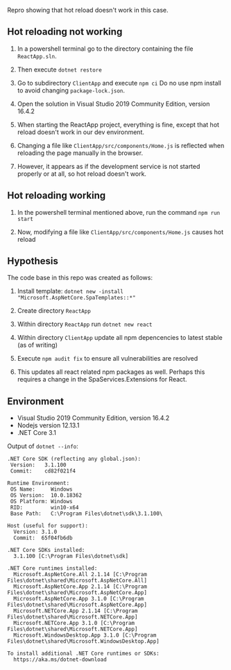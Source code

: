 ﻿Repro showing that hot reload doesn't work in this case.

## Hot reloading not working

1. In a powershell terminal go to the directory containing the file `ReactApp.sln`.

2. Then execute ```dotnet restore```

3. Go to subdirectory `ClientApp` and execute ```npm ci``` Do no use npm install to avoid changing `package-lock.json`.

4. Open the solution in Visual Studio 2019 Community Edition, version 16.4.2

5. When starting the ReactApp project, everything is fine, except that hot reload doesn't work in our dev environment.

6. Changing a file like `ClientApp/src/components/Home.js` is reflected when reloading the page manually in the browser.

7. However, it appears as if the development service is not started properly or at all, so hot reload doesn't work.

## Hot reloading working

1. In the powershell terminal mentioned above, run the command ```npm run start```

2. Now, modifying a file like `ClientApp/src/components/Home.js` causes hot reload

## Hypothesis

The code base in this repo was created as follows:

1. Install template: ```dotnet new -install "Microsoft.AspNetCore.SpaTemplates::*"```

2. Create directory `ReactApp`

3. Within directory `ReactApp` run ```dotnet new react```

4. Within directory `ClientApp` update all npm depencencies to latest stable (as of writing)

5. Execute ```npm audit fix``` to ensure all vulnerabilities are resolved

6. This updates all react related npm packages as well. Perhaps this requires a change in the SpaServices.Extensions for React.

## Environment

- Visual Studio 2019 Community Edition, version 16.4.2
- Nodejs version 12.13.1
- .NET Core 3.1

Output of ```dotnet --info```:

```
.NET Core SDK (reflecting any global.json):
 Version:   3.1.100
 Commit:    cd82f021f4

Runtime Environment:
 OS Name:     Windows
 OS Version:  10.0.18362
 OS Platform: Windows
 RID:         win10-x64
 Base Path:   C:\Program Files\dotnet\sdk\3.1.100\

Host (useful for support):
  Version: 3.1.0
  Commit:  65f04fb6db

.NET Core SDKs installed:
  3.1.100 [C:\Program Files\dotnet\sdk]

.NET Core runtimes installed:
  Microsoft.AspNetCore.All 2.1.14 [C:\Program Files\dotnet\shared\Microsoft.AspNetCore.All]
  Microsoft.AspNetCore.App 2.1.14 [C:\Program Files\dotnet\shared\Microsoft.AspNetCore.App]
  Microsoft.AspNetCore.App 3.1.0 [C:\Program Files\dotnet\shared\Microsoft.AspNetCore.App]
  Microsoft.NETCore.App 2.1.14 [C:\Program Files\dotnet\shared\Microsoft.NETCore.App]
  Microsoft.NETCore.App 3.1.0 [C:\Program Files\dotnet\shared\Microsoft.NETCore.App]
  Microsoft.WindowsDesktop.App 3.1.0 [C:\Program Files\dotnet\shared\Microsoft.WindowsDesktop.App]

To install additional .NET Core runtimes or SDKs:
  https://aka.ms/dotnet-download
```
